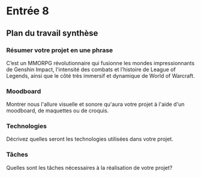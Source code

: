 # Entrée 8
## Plan du travail synthèse

### Résumer votre projet en une phrase
C’est un MMORPG révolutionnaire qui fusionne les mondes impressionnants de Genshin Impact, l’intensité des combats et l’histoire de League of Legends, ainsi que le côté très immersif et dynamique de World of Warcraft. 
   
### Moodboard
Montrer nous l'allure visuelle et sonore qu'aura votre projet à l'aide d'un moodboard, de maquettes ou de croquis. 

### Technologies
Décrivez quelles seront les technologies utilisées dans votre projet. 

### Tâches
Quelles sont les tâches nécessaires à la réalisation de votre projet? 


